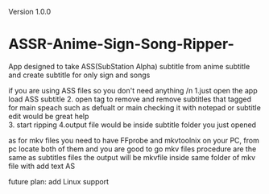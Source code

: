 Version 1.0.0
# ASSR-Anime-Sign-Song-Ripper-
App designed to take ASS(SubStation Alpha) subtitle from anime subtitle and create subtitle for only sign and songs

if you are using ASS files so you don't need anything 
/n
1.just open the app load ASS subtitle 
2. open tag to remove and remove subtitles that tagged for main speach such as defualt or main checking it with notepad or subtitle edit would be great help  
3. start ripping 
4.output file would be inside subtitle folder you just opened 

as for mkv files you need to have FFprobe and mkvtoolnix on your PC, from pc locate both of them and you are good to go
mkv files procedure are the same as subtitles files the output will be mkvfile inside same folder of mkv file with add text AS

future plan:
add Linux support
